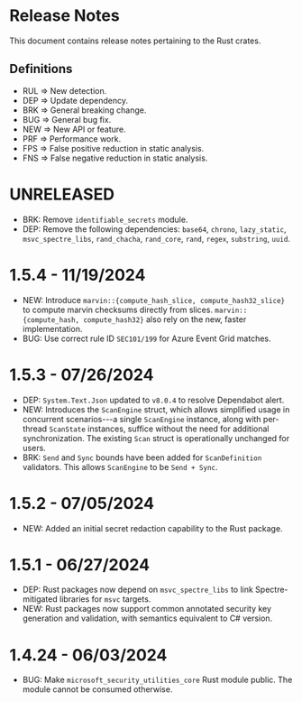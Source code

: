 # Release Notes
This document contains release notes pertaining to the Rust crates.

## Definitions

- RUL => New detection.
- DEP => Update dependency.
- BRK => General breaking change.
- BUG => General bug fix.
- NEW => New API or feature.
- PRF => Performance work.
- FPS => False positive reduction in static analysis.
- FNS => False negative reduction in static analysis.

# UNRELEASED
- BRK: Remove `identifiable_secrets` module.
- DEP: Remove the following dependencies: `base64`, `chrono`, `lazy_static`, `msvc_spectre_libs`, `rand_chacha`, `rand_core`, `rand`, `regex`, `substring`, `uuid`.

# 1.5.4 - 11/19/2024
- NEW: Introduce `marvin::{compute_hash_slice, compute_hash32_slice}` to compute marvin checksums directly from slices. `marvin::{compute_hash, compute_hash32}` also rely on the new, faster implementation.
- BUG: Use correct rule ID `SEC101/199` for Azure Event Grid matches.

# 1.5.3 - 07/26/2024
- DEP: `System.Text.Json` updated to `v8.0.4` to resolve Dependabot alert.
- NEW: Introduces the `ScanEngine` struct, which allows simplified usage in concurrent scenarios---a single `ScanEngine` instance, along with per-thread `ScanState` instances, suffice without the need for additional synchronization. The existing `Scan` struct is operationally unchanged for users.
- BRK: `Send` and `Sync` bounds have been added for `ScanDefinition` validators. This allows `ScanEngine` to be `Send + Sync`.

# 1.5.2 - 07/05/2024
- NEW: Added an initial secret redaction capability to the Rust package.

# 1.5.1 - 06/27/2024
- DEP: Rust packages now depend on `msvc_spectre_libs` to link Spectre-mitigated libraries for `msvc` targets.
- NEW: Rust packages now support common annotated security key generation and validation, with semantics equivalent to C# version.

# 1.4.24 - 06/03/2024
- BUG: Make `microsoft_security_utilities_core` Rust module public. The module cannot be consumed otherwise.
